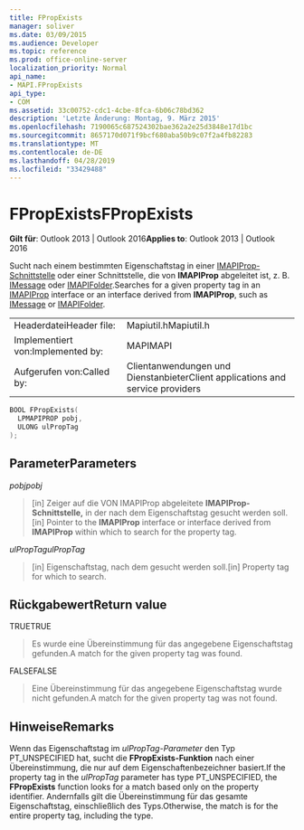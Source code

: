 ```yaml
---
title: FPropExists
manager: soliver
ms.date: 03/09/2015
ms.audience: Developer
ms.topic: reference
ms.prod: office-online-server
localization_priority: Normal
api_name:
- MAPI.FPropExists
api_type:
- COM
ms.assetid: 33c00752-cdc1-4cbe-8fca-6b06c78bd362
description: 'Letzte Änderung: Montag, 9. März 2015'
ms.openlocfilehash: 7190065c687524302bae362a2e25d3848e17d1bc
ms.sourcegitcommit: 8657170d071f9bcf680aba50b9c07f2a4fb82283
ms.translationtype: MT
ms.contentlocale: de-DE
ms.lasthandoff: 04/28/2019
ms.locfileid: "33429488"
---
```

# <a name="fpropexists"></a><span data-ttu-id="6e783-103">FPropExists</span><span class="sxs-lookup"><span data-stu-id="6e783-103">FPropExists</span></span>

  
  
<span data-ttu-id="6e783-104">**Gilt für**: Outlook 2013 | Outlook 2016</span><span class="sxs-lookup"><span data-stu-id="6e783-104">**Applies to**: Outlook 2013 | Outlook 2016</span></span> 
  
<span data-ttu-id="6e783-105">Sucht nach einem bestimmten Eigenschaftstag in einer [IMAPIProp-Schnittstelle](imapipropiunknown.md) oder einer Schnittstelle, die von **IMAPIProp** abgeleitet ist, z. B. [IMessage](imessageimapiprop.md) oder [IMAPIFolder](imapifolderimapicontainer.md).</span><span class="sxs-lookup"><span data-stu-id="6e783-105">Searches for a given property tag in an [IMAPIProp](imapipropiunknown.md) interface or an interface derived from **IMAPIProp**, such as [IMessage](imessageimapiprop.md) or [IMAPIFolder](imapifolderimapicontainer.md).</span></span> 
  
|||
|:-----|:-----|
|<span data-ttu-id="6e783-106">Headerdatei</span><span class="sxs-lookup"><span data-stu-id="6e783-106">Header file:</span></span>  <br/> |<span data-ttu-id="6e783-107">Mapiutil.h</span><span class="sxs-lookup"><span data-stu-id="6e783-107">Mapiutil.h</span></span>  <br/> |
|<span data-ttu-id="6e783-108">Implementiert von:</span><span class="sxs-lookup"><span data-stu-id="6e783-108">Implemented by:</span></span>  <br/> |<span data-ttu-id="6e783-109">MAPI</span><span class="sxs-lookup"><span data-stu-id="6e783-109">MAPI</span></span>  <br/> |
|<span data-ttu-id="6e783-110">Aufgerufen von:</span><span class="sxs-lookup"><span data-stu-id="6e783-110">Called by:</span></span>  <br/> |<span data-ttu-id="6e783-111">Clientanwendungen und Dienstanbieter</span><span class="sxs-lookup"><span data-stu-id="6e783-111">Client applications and service providers</span></span>  <br/> |
   
```cpp
BOOL FPropExists(
  LPMAPIPROP pobj,
  ULONG ulPropTag
);
```

## <a name="parameters"></a><span data-ttu-id="6e783-112">Parameter</span><span class="sxs-lookup"><span data-stu-id="6e783-112">Parameters</span></span>

 <span data-ttu-id="6e783-113">_pobj_</span><span class="sxs-lookup"><span data-stu-id="6e783-113">_pobj_</span></span>
  
> <span data-ttu-id="6e783-114">[in] Zeiger auf die VON IMAPIProp abgeleitete **IMAPIProp-Schnittstelle,** in der nach dem Eigenschaftstag gesucht werden soll. </span><span class="sxs-lookup"><span data-stu-id="6e783-114">[in] Pointer to the **IMAPIProp** interface or interface derived from **IMAPIProp** within which to search for the property tag.</span></span> 
    
 <span data-ttu-id="6e783-115">_ulPropTag_</span><span class="sxs-lookup"><span data-stu-id="6e783-115">_ulPropTag_</span></span>
  
> <span data-ttu-id="6e783-116">[in] Eigenschaftstag, nach dem gesucht werden soll.</span><span class="sxs-lookup"><span data-stu-id="6e783-116">[in] Property tag for which to search.</span></span>
    
## <a name="return-value"></a><span data-ttu-id="6e783-117">Rückgabewert</span><span class="sxs-lookup"><span data-stu-id="6e783-117">Return value</span></span>

<span data-ttu-id="6e783-118">TRUE</span><span class="sxs-lookup"><span data-stu-id="6e783-118">TRUE</span></span> 
  
> <span data-ttu-id="6e783-119">Es wurde eine Übereinstimmung für das angegebene Eigenschaftstag gefunden.</span><span class="sxs-lookup"><span data-stu-id="6e783-119">A match for the given property tag was found.</span></span> 
    
<span data-ttu-id="6e783-120">FALSE</span><span class="sxs-lookup"><span data-stu-id="6e783-120">FALSE</span></span> 
  
> <span data-ttu-id="6e783-121">Eine Übereinstimmung für das angegebene Eigenschaftstag wurde nicht gefunden.</span><span class="sxs-lookup"><span data-stu-id="6e783-121">A match for the given property tag was not found.</span></span>
    
## <a name="remarks"></a><span data-ttu-id="6e783-122">Hinweise</span><span class="sxs-lookup"><span data-stu-id="6e783-122">Remarks</span></span>

<span data-ttu-id="6e783-123">Wenn das Eigenschaftstag im  _ulPropTag-Parameter_ den Typ PT_UNSPECIFIED hat, sucht die **FPropExists-Funktion** nach einer Übereinstimmung, die nur auf dem Eigenschaftenbezeichner basiert.</span><span class="sxs-lookup"><span data-stu-id="6e783-123">If the property tag in the  _ulPropTag_ parameter has type PT_UNSPECIFIED, the **FPropExists** function looks for a match based only on the property identifier.</span></span> <span data-ttu-id="6e783-124">Andernfalls gilt die Übereinstimmung für das gesamte Eigenschaftstag, einschließlich des Typs.</span><span class="sxs-lookup"><span data-stu-id="6e783-124">Otherwise, the match is for the entire property tag, including the type.</span></span> 
  

